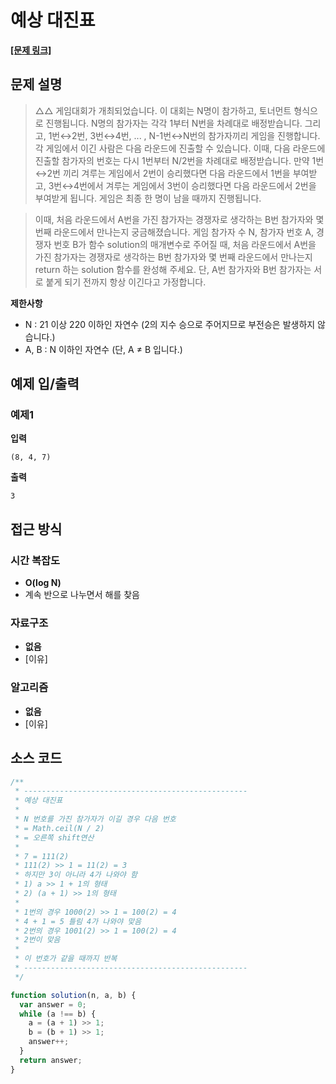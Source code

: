 # 예상 대진표

**[\[문제 링크\]](https://school.programmers.co.kr/learn/courses/30/lessons/12985)**

## 문제 설명

> △△ 게임대회가 개최되었습니다. 이 대회는 N명이 참가하고, 토너먼트 형식으로 진행됩니다. N명의 참가자는 각각 1부터 N번을 차례대로 배정받습니다. 그리고, 1번↔2번, 3번↔4번, ... , N-1번↔N번의 참가자끼리 게임을 진행합니다. 각 게임에서 이긴 사람은 다음 라운드에 진출할 수 있습니다. 이때, 다음 라운드에 진출할 참가자의 번호는 다시 1번부터 N/2번을 차례대로 배정받습니다. 만약 1번↔2번 끼리 겨루는 게임에서 2번이 승리했다면 다음 라운드에서 1번을 부여받고, 3번↔4번에서 겨루는 게임에서 3번이 승리했다면 다음 라운드에서 2번을 부여받게 됩니다. 게임은 최종 한 명이 남을 때까지 진행됩니다.

> 이때, 처음 라운드에서 A번을 가진 참가자는 경쟁자로 생각하는 B번 참가자와 몇 번째 라운드에서 만나는지 궁금해졌습니다. 게임 참가자 수 N, 참가자 번호 A, 경쟁자 번호 B가 함수 solution의 매개변수로 주어질 때, 처음 라운드에서 A번을 가진 참가자는 경쟁자로 생각하는 B번 참가자와 몇 번째 라운드에서 만나는지 return 하는 solution 함수를 완성해 주세요. 단, A번 참가자와 B번 참가자는 서로 붙게 되기 전까지 항상 이긴다고 가정합니다.

**제한사항**

- N : 21 이상 220 이하인 자연수 (2의 지수 승으로 주어지므로 부전승은 발생하지 않습니다.)
- A, B : N 이하인 자연수 (단, A ≠ B 입니다.)

## 예제 입/출력

### 예제1

**입력**

```
(8, 4, 7)
```

**출력**

```
3
```

## 접근 방식

### 시간 복잡도

- **O(log N)**
- 계속 반으로 나누면서 해를 찾음

### 자료구조

- **없음**
- [이유]

### 알고리즘

- **없음**
- [이유]

## 소스 코드

```javascript
/**
 * --------------------------------------------------
 * 예상 대진표
 *
 * N 번호를 가진 참가자가 이길 경우 다음 번호
 * = Math.ceil(N / 2)
 * = 오른쪽 shift연산
 *
 * 7 = 111(2)
 * 111(2) >> 1 = 11(2) = 3
 * 하지만 3이 아니라 4가 나와야 함
 * 1) a >> 1 + 1의 형태
 * 2) (a + 1) >> 1의 형태
 *
 * 1번의 경우 1000(2) >> 1 = 100(2) = 4
 * 4 + 1 = 5 틀림 4가 나와야 맞음
 * 2번의 경우 1001(2) >> 1 = 100(2) = 4
 * 2번이 맞음
 *
 * 이 번호가 같을 때까지 반복
 * --------------------------------------------------
 */

function solution(n, a, b) {
  var answer = 0;
  while (a !== b) {
    a = (a + 1) >> 1;
    b = (b + 1) >> 1;
    answer++;
  }
  return answer;
}
```
